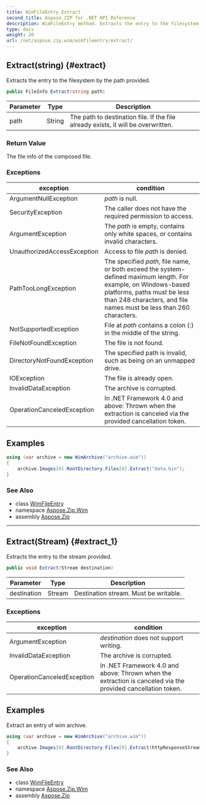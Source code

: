 ```yaml
---
title: WimFileEntry.Extract
second_title: Aspose.ZIP for .NET API Reference
description: WimFileEntry method. Extracts the entry to the filesystem by the path provided
type: docs
weight: 20
url: /net/aspose.zip.wim/wimfileentry/extract/
---
```

## Extract(string) {#extract}

Extracts the entry to the filesystem by the path provided.

```csharp
public FileInfo Extract(string path)
```

| Parameter | Type | Description |
| --- | --- | --- |
| path | String | The path to destination file. If the file already exists, it will be overwritten. |

### Return Value

The file info of the composed file.

### Exceptions

| exception | condition |
| --- | --- |
| ArgumentNullException | *path* is null. |
| SecurityException | The caller does not have the required permission to access. |
| ArgumentException | The *path* is empty, contains only white spaces, or contains invalid characters. |
| UnauthorizedAccessException | Access to file *path* is denied. |
| PathTooLongException | The specified *path*, file name, or both exceed the system-defined maximum length. For example, on Windows-based platforms, paths must be less than 248 characters, and file names must be less than 260 characters. |
| NotSupportedException | File at *path* contains a colon (:) in the middle of the string. |
| FileNotFoundException | The file is not found. |
| DirectoryNotFoundException | The specified path is invalid, such as being on an unmapped drive. |
| IOException | The file is already open. |
| InvalidDataException | The archive is corrupted. |
| OperationCanceledException | In .NET Framework 4.0 and above: Thrown when the extraction is canceled via the provided cancellation token. |

## Examples

```csharp
using (var archive = new WimArchive("archive.wim"))
{
    archive.Images[0].RootDirectory.Files[0].Extract("data.bin");
}
```

### See Also

* class [WimFileEntry](../)
* namespace [Aspose.Zip.Wim](../../wimfileentry/)
* assembly [Aspose.Zip](../../../)

---

## Extract(Stream) {#extract_1}

Extracts the entry to the stream provided.

```csharp
public void Extract(Stream destination)
```

| Parameter | Type | Description |
| --- | --- | --- |
| destination | Stream | Destination stream. Must be writable. |

### Exceptions

| exception | condition |
| --- | --- |
| ArgumentException | *destination* does not support writing. |
| InvalidDataException | The archive is corrupted. |
| OperationCanceledException | In .NET Framework 4.0 and above: Thrown when the extraction is canceled via the provided cancellation token. |

## Examples

Extract an entry of wim archive.

```csharp
using (var archive = new WimArchive("archive.wim"))
{
    archive.Images[0].RootDirectory.Files[0].Extract(httpResponseStream);
}
```

### See Also

* class [WimFileEntry](../)
* namespace [Aspose.Zip.Wim](../../wimfileentry/)
* assembly [Aspose.Zip](../../../)



